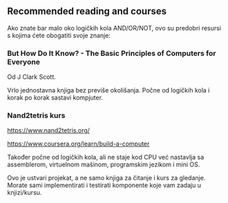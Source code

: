 
## Recommended reading and courses

Ako znate bar malo oko logičkih kola AND/OR/NOT, ovo su predobri resursi s kojima ćete obogatiti svoje znanje:

### But How Do It Know? - The Basic Principles of Computers for Everyone
Od J Clark Scott.

Vrlo jednostavna knjiga bez previše okolišanja.
Počne od logičkih kola i korak po korak sastavi kompjuter.

### Nand2tetris kurs

https://www.nand2tetris.org/

https://www.coursera.org/learn/build-a-computer

Također počne od logičkih kola, ali ne staje kod CPU već nastavlja sa assemblerom,
virtuelnom mašinom, programskim jezikom i mini OS.

Ovo je ustvari projekat, a ne samo knjiga za čitanje i kurs za gledanje.
Morate sami implementirati i testirati komponente koje vam zadaju u knjizi/kursu.
